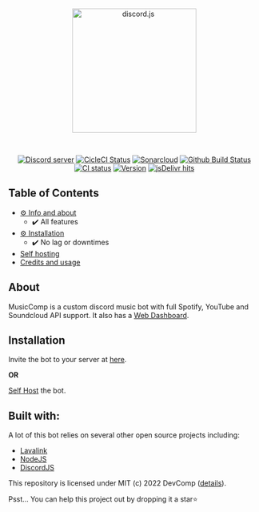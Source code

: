 <div align="center">
  <br />
  <p>
    <a href="https://musiccomp.devcomp.tk"><img src="https://www.devcomp.tk/MusicComp-v2/assets/BotLogo.svg" width="248" alt="discord.js" /></a>
  </p>
  <br />
  <p>
    <a href="https://devcomp.tk/discord"><img src="https://img.shields.io/discord/900981890801094676?color=5865F2&logo=discord&logoColor=white" alt="Discord server" /></a>
    <a href="https://circleci.com/gh/CompeyDev/MusicComp-v2"><img src="https://circleci.com/gh/CompeyDev/MusicComp-v2.svg?style=svg" width="" alt="CicleCI Status" /></a>
    <a href="https://sonarcloud.io/dashboard?id=TheAwesomeCoder05_MusicComp-v2"><img src="https://sonarcloud.io/api/project_badges/measure?project=TheAwesomeCoder05_MusicComp-v2&metric=alert_status" width="" alt="Sonarcloud" /></a>
<a href="https://github.com/CompeyDev/MusicComp-v2/actions"><img src="https://shields.io/github/workflow/status/CompeyDev/MusicComp-v2/Install yarn and npm packages?event=push" width="" alt="Github Build Status" /></a>
    <a href="https://github.com/CompeyDev/MusicComp-v2/actions"><img src="https://github.com/CompeyDev/MusicComp-v2/actions/workflows/actions.yml/badge.svg" width="" alt="CI status" /></a>
    <a href="https://www.npmjs.com/package/musiccomp-discord-bot"><img src="https://img.shields.io/github/package-json/v/CompeyDev/MusicComp-v2/release" width="" alt="Version" /></a>
    <a href="https://www.jsdelivr.com/package/npm/musiccomp-discord-bot"><img src="https://data.jsdelivr.com/v1/package/npm/musiccomp-discord-bot/badge?style=rounded" width="" alt="jsDelivr hits" /></a>
  </p>
 </div>
 
 
 <h2> Table of Contents </h2>
 
 * [⚙️ Info and about](#about)
    * ✔️ All features
  * [⚙️ Installation](#installation)
    * ✔️ No lag or downtimes
  * [Self hosting](https://www.devcomp.tk/MusicComp-v2/docs/SELFHOST) 
  * [Credits and usage](#built-with)

 
 
 <h2> About </h2>
 
 MusicComp is a custom discord music bot with full Spotify, YouTube and Soundcloud API support. It also has a [Web Dashboard](https://musiccomp.devcomp.tk/dashboard).
 
## Installation
Invite the bot to your server at [here](https://discord.com/oauth2/authorize?client_id=928617705983082527&permissions=2205281600&scope=bot%20identify%20guilds%20applications.commands&redirect_uri=https://musiccomp.devcomp.tk/api/callback&response_type=code).

**OR**

[Self Host](https://devcomp.tk/MusicComp-v2/docs/SELFHOST) the bot.



## Built with:
A lot of this bot relies on several other open source projects including: 
- [Lavalink](https://github.com/freyacodes/Lavalink)
- [NodeJS](https://nodejs.org)
- [DiscordJS](https://discord.js.org)

This repository is licensed under MIT (c) 2022 DevComp ([details](https://theawesomecoder05.mit-license.org/)).

Psst... You can help this project out by dropping it a star⭐

